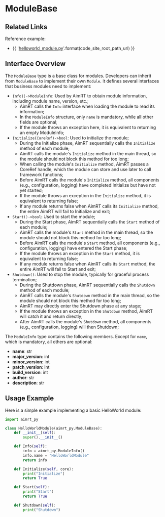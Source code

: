 # ModuleBase

## Related Links

Reference example:
- {{ '[helloworld_module.py]({}/src/examples/py/helloworld/helloworld_module.py)'.format(code_site_root_path_url) }}


## Interface Overview

The `ModuleBase` type is a base class for modules. Developers can inherit from `ModuleBase` to implement their own `Module`. It defines several interfaces that business modules need to implement:
- `Info()->ModuleInfo`: Used by AimRT to obtain module information, including module name, version, etc.;
  - AimRT calls the `Info` interface when loading the module to read its information;
  - In the `ModuleInfo` structure, only `name` is mandatory, while all other fields are optional;
  - If the module throws an exception here, it is equivalent to returning an empty ModuleInfo;
- `Initialize(CoreRef)->bool`: Used to initialize the module;
  - During the Initialize phase, AimRT sequentially calls the `Initialize` method of each module;
  - AimRT calls the module's `Initialize` method in the main thread, so the module should not block this method for too long;
  - When calling the module's `Initialize` method, AimRT passes a CoreRef handle, which the module can store and use later to call framework functions;
  - Before AimRT calls the module's `Initialize` method, all components (e.g., configuration, logging) have completed Initialize but have not yet started;
  - If the module throws an exception in the `Initialize` method, it is equivalent to returning false;
  - If any module returns false when AimRT calls its `Initialize` method, the entire AimRT will fail to Initialize and exit;
- `Start()->bool`: Used to start the module;
  - During the Start phase, AimRT sequentially calls the `Start` method of each module;
  - AimRT calls the module's `Start` method in the main thread, so the module should not block this method for too long;
  - Before AimRT calls the module's `Start` method, all components (e.g., configuration, logging) have entered the Start phase;
  - If the module throws an exception in the `Start` method, it is equivalent to returning false;
  - If any module returns false when AimRT calls its `Start` method, the entire AimRT will fail to Start and exit;
- `Shutdown()`: Used to stop the module, typically for graceful process termination;
  - During the Shutdown phase, AimRT sequentially calls the `Shutdown` method of each module;
  - AimRT calls the module's `Shutdown` method in the main thread, so the module should not block this method for too long;
  - AimRT may directly enter the Shutdown phase at any stage;
  - If the module throws an exception in the `Shutdown` method, AimRT will catch it and return directly;
  - After AimRT calls the module's `Shutdown` method, all components (e.g., configuration, logging) will then Shutdown;

The `ModuleInfo` type contains the following members. Except for `name`, which is mandatory, all others are optional:
- **name**: str
- **major_version**: int
- **minor_version**: int
- **patch_version**: int
- **build_version**: int
- **author**: str
- **description**: str

## Usage Example

Here is a simple example implementing a basic HelloWorld module:
```python
import aimrt_py

class HelloWorldModule(aimrt_py.ModuleBase):
    def __init__(self):
        super().__init__()

    def Info(self):
        info = aimrt_py.ModuleInfo()
        info.name = "HelloWorldModule"
        return info

    def Initialize(self, core):
        print("Initialize")
        return True

    def Start(self):
        print("Start")
        return True

    def Shutdown(self):
        print("Shutdown")
```